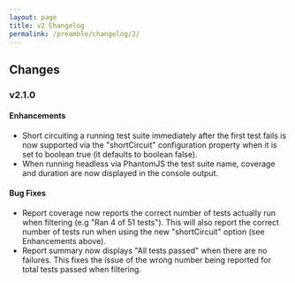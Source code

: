 ```yaml
---
layout: page
title: v2 Changelog
permalink: /preamble/changelog/2/
---
```


## Changes
### v2.1.0
#### Enhancements

* Short circuiting a running test suite immediately after the first test fails is now supported via the "shortCircuit" configuration property when it is set to boolean true (it defaults to boolean false).
* When running headless via PhantomJS the test suite name, coverage and duration are now displayed in the console output.

#### Bug Fixes

* Report coverage now reports the correct number of tests actually run when filtering (e.g "Ran 4 of 51 tests"). This will also report the correct number of tests run when using the new "shortCircuit" option (see Enhancements above).
* Report summary now displays "All tests passed" when there are no failures. This fixes the issue of the wrong number being reported for total tests passed when filtering.
